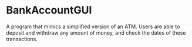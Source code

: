 # BankAccountGUI
A program that mimics a simplified version of an ATM. Users are able to deposit and withdraw any amount of money, and check the dates of these transactions.
